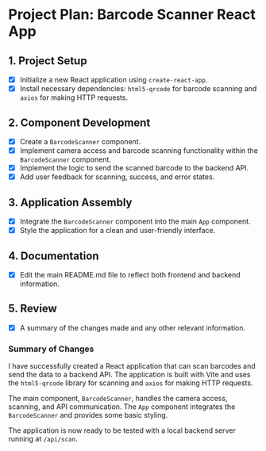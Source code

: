# Project Plan: Barcode Scanner React App

## 1. Project Setup

- [x] Initialize a new React application using `create-react-app`.
- [x] Install necessary dependencies: `html5-qrcode` for barcode scanning and `axios` for making HTTP requests.

## 2. Component Development

- [x] Create a `BarcodeScanner` component.
- [x] Implement camera access and barcode scanning functionality within the `BarcodeScanner` component.
- [x] Implement the logic to send the scanned barcode to the backend API.
- [x] Add user feedback for scanning, success, and error states.

## 3. Application Assembly

- [x] Integrate the `BarcodeScanner` component into the main `App` component.
- [x] Style the application for a clean and user-friendly interface.

## 4. Documentation

- [x] Edit the main README.md file to reflect both frontend and backend information.

## 5. Review

- [x] A summary of the changes made and any other relevant information.

### Summary of Changes

I have successfully created a React application that can scan barcodes and send the data to a backend API. The application is built with Vite and uses the `html5-qrcode` library for scanning and `axios` for making HTTP requests.

The main component, `BarcodeScanner`, handles the camera access, scanning, and API communication. The `App` component integrates the `BarcodeScanner` and provides some basic styling.

The application is now ready to be tested with a local backend server running at `/api/scan`.